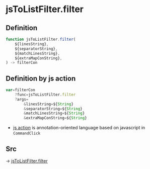 # jsToListFilter.filter

## Definition

```js.js
function jsToListFilter.filter(
	${linesString},
	${separatorString},
	${matchLinesString},
	${extraMapConString},
) -> filterCon
```


## Definition by js action

```js.js
var=filterCon
	?func=jsToListFilter.filter
	?args=
		&linesString=${String}
		&separatorString=${String}
		&matchLinesString=${String}
		&extraMapConString=${String}
```

- [js action](#) is annotation-oriented language based on javascript in `CommandClick`

## Src

-> [jsToListFilter.filter](https://github.com/puutaro/CommandClick/blob/master/app/src/main/java/com/puutaro/commandclick/fragment_lib/terminal_fragment/js_interface/text/JsToListFilter.kt#L29)


